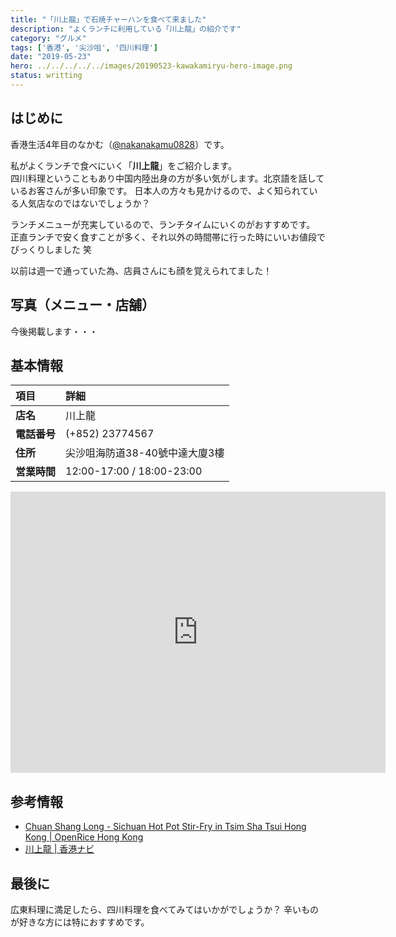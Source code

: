 ```yaml
---
title: "「川上龍」で石焼チャーハンを食べて来ました"
description: "よくランチに利用している「川上龍」の紹介です"
category: "グルメ"
tags: ['香港', '尖沙咀', '四川料理']
date: "2019-05-23"
hero: ../../../../../images/20190523-kawakamiryu-hero-image.png
status: writting
---
```


## はじめに

香港生活4年目のなかむ（[@nakanakamu0828](https://twitter.com/nakanakamu0828)）です。  

私がよくランチで食べにいく「**川上龍**」をご紹介します。  
四川料理ということもあり中国内陸出身の方が多い気がします。北京語を話しているお客さんが多い印象です。
日本人の方々も見かけるので、よく知られている人気店なのではないでしょうか？

ランチメニューが充実しているので、ランチタイムにいくのがおすすめです。  
正直ランチで安く食すことが多く、それ以外の時間帯に行った時にいいお値段でびっくりしました 笑

以前は週一で通っていた為、店員さんにも顔を覚えられてました！


## 写真（メニュー・店舗）

今後掲載します・・・


## 基本情報

| 項目 | 詳細 |
|:---|:---|
|  **店名**  |  川上龍  |
|  **電話番号**  |  (+852) 23774567  |
|  **住所**  |  尖沙咀海防道38-40號中達大廈3樓  |
|  **営業時間**  |  12:00-17:00 / 18:00-23:00  |


<iframe src="https://www.google.com/maps/embed?pb=!1m18!1m12!1m3!1d3691.4735458733985!2d114.1685693145491!3d22.297923685324747!2m3!1f0!2f0!3f0!3m2!1i1024!2i768!4f13.1!3m3!1m2!1s0x340400ed81d90e4d%3A0x24d248c7d52f42b2!2sChuan+Shang+Long+Restaurant!5e0!3m2!1sja!2shk!4v1558601134673!5m2!1sja!2shk" width="600" height="450" frameborder="0" style="border:0" allowfullscreen></iframe>

## 参考情報
- [Chuan Shang Long - Sichuan Hot Pot Stir-Fry in Tsim Sha Tsui Hong Kong | OpenRice Hong Kong](https://www.openrice.com/en/hongkong/r-chuan-shang-long-tsim-sha-tsui-sichuan-chicken-hot-pot-r51155)
- [川上龍 | 香港ナビ](https://www.hongkongnavi.com/food/820/)


## 最後に
広東料理に満足したら、四川料理を食べてみてはいかがでしょうか？
辛いものが好きな方には特におすすめです。